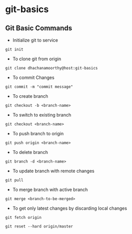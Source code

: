 # git-basics
## Git Basic Commands


- Initialize git to service
```
git init
```
- To clone git from origin
```
git clone dhachanamoorthy@host:git-basics
```
- To commit Changes
```
git commit -m "commit message"
```
- To create branch
```
git checkout -b <branch-name>
```
- To switch to existing branch
```
git checkout <branch-name>
```
- To push branch to origin
```
git push origin <branch-name>
```
- To delete branch
```
git branch -d <branch-name>
```
- To update branch with remote changes
```
git pull
```
- To merge branch with active branch
```
git merge <branch-to-be-merged>
```
- To get only latest changes by discarding local changes
```
git fetch origin

git reset --hard origin/master
```

